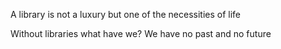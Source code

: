 A library is not a luxury but one of the necessities of life

Without libraries what have we? We have no past and no future
